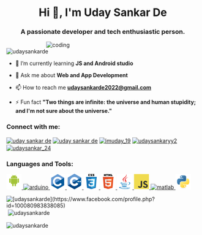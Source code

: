 <h1 align="center">Hi 👋, I'm Uday Sankar De</h1>
<h3 align="center">A passionate developer and tech enthusiastic person.</h3>

<img align="right" alt="coding" width="400" src="https://media4.giphy.com/media/v1.Y2lkPTc5MGI3NjExN213Y2QzaW8xemwweHBqZ3k5djFnYzBzbW5sMmlkbDZrYTMwZ2ZzNyZlcD12MV9pbnRlcm5hbF9naWZfYnlfaWQmY3Q9Zw/SWoSkN6DxTszqIKEqv/giphy.gif">

<p align="left"> <img src="https://komarev.com/ghpvc/?username=udaysankarde&label=Profile%20views&color=0e75b6&style=flat" alt="udaysankarde" /> </p>

- 🌱 I’m currently learning **JS and Android studio**

- 💬 Ask me about **Web and App Development**

- 📫 How to reach me **udaysankarde2022@gmail.com**

- ⚡ Fun fact **"Two things are infinite: the universe and human stupidity; and I'm not sure about the universe."**

<h3 align="left">Connect with me:</h3>
<p align="left">
<a href="https://linkedin.com/in/uday sankar de" target="blank"><img align="center" src="https://raw.githubusercontent.com/rahuldkjain/github-profile-readme-generator/master/src/images/icons/Social/linked-in-alt.svg" alt="uday sankar de" height="30" width="40" /></a>
<a href="https://fb.com/uday sankar de" target="blank"><img align="center" src="https://raw.githubusercontent.com/rahuldkjain/github-profile-readme-generator/master/src/images/icons/Social/facebook.svg" alt="uday sankar de" height="30" width="40" /></a>
<a href="https://instagram.com/imuday_19" target="blank"><img align="center" src="https://raw.githubusercontent.com/rahuldkjain/github-profile-readme-generator/master/src/images/icons/Social/instagram.svg" alt="imuday_19" height="30" width="40" /></a>
<a href="https://auth.geeksforgeeks.org/user/udaysankaryy2" target="blank"><img align="center" src="https://raw.githubusercontent.com/rahuldkjain/github-profile-readme-generator/master/src/images/icons/Social/geeks-for-geeks.svg" alt="udaysankaryy2" height="30" width="40" /></a>
<a href="https://discord.gg/udaysankar_24" target="blank"><img align="center" src="https://raw.githubusercontent.com/rahuldkjain/github-profile-readme-generator/master/src/images/icons/Social/discord.svg" alt="udaysankar_24" height="30" width="40" /></a>
</p>

<h3 align="left">Languages and Tools:</h3>
<p align="left"> <a href="https://developer.android.com" target="_blank" rel="noreferrer"> <img src="https://raw.githubusercontent.com/devicons/devicon/master/icons/android/android-original-wordmark.svg" alt="android" width="40" height="40"/> </a> <a href="https://www.arduino.cc/" target="_blank" rel="noreferrer"> <img src="https://cdn.worldvectorlogo.com/logos/arduino-1.svg" alt="arduino" width="40" height="40"/> </a> <a href="https://www.cprogramming.com/" target="_blank" rel="noreferrer"> <img src="https://raw.githubusercontent.com/devicons/devicon/master/icons/c/c-original.svg" alt="c" width="40" height="40"/> </a> <a href="https://www.w3schools.com/cpp/" target="_blank" rel="noreferrer"> <img src="https://raw.githubusercontent.com/devicons/devicon/master/icons/cplusplus/cplusplus-original.svg" alt="cplusplus" width="40" height="40"/> </a> <a href="https://www.w3schools.com/css/" target="_blank" rel="noreferrer"> <img src="https://raw.githubusercontent.com/devicons/devicon/master/icons/css3/css3-original-wordmark.svg" alt="css3" width="40" height="40"/> </a> <a href="https://www.w3.org/html/" target="_blank" rel="noreferrer"> <img src="https://raw.githubusercontent.com/devicons/devicon/master/icons/html5/html5-original-wordmark.svg" alt="html5" width="40" height="40"/> </a> <a href="https://www.java.com" target="_blank" rel="noreferrer"> <img src="https://raw.githubusercontent.com/devicons/devicon/master/icons/java/java-original.svg" alt="java" width="40" height="40"/> </a> <a href="https://developer.mozilla.org/en-US/docs/Web/JavaScript" target="_blank" rel="noreferrer"> <img src="https://raw.githubusercontent.com/devicons/devicon/master/icons/javascript/javascript-original.svg" alt="javascript" width="40" height="40"/> </a> <a href="https://www.mathworks.com/" target="_blank" rel="noreferrer"> <img src="https://upload.wikimedia.org/wikipedia/commons/2/21/Matlab_Logo.png" alt="matlab" width="40" height="40"/> </a> <a href="https://www.python.org" target="_blank" rel="noreferrer"> <img src="https://raw.githubusercontent.com/devicons/devicon/master/icons/python/python-original.svg" alt="python" width="40" height="40"/> </a> </p>

<p><img align="left" src="https://github-readme-stats.vercel.app/api/top-langs?username=uday-sankar-de&show_icons=true&locale=en&layout=compact" alt="[udaysankarde](https://www.facebook.com/profile.php?id=100080983838085)" /></p>

<p>&nbsp;<img align="center" src="https://github-readme-stats.vercel.app/api?username=udaysankarde&show_icons=true&locale=en" alt="udaysankarde" /></p>

<p><img align="center" src="https://github-readme-streak-stats.herokuapp.com/?user=udaysankarde&" alt="udaysankarde" /></p>
